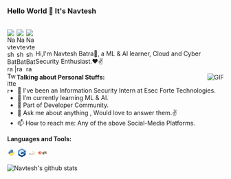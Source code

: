 ### Hello World 👋 It's Navtesh

<br/>


<a href="https://twitter.com/navtesh241">
<img align="left" alt="Navtesh Batra | Twitter" width="22px" src="https://cdn.jsdelivr.net/npm/simple-icons@v3/icons/twitter.svg" />
</a>
<a href="https://www.linkedin.com/in/navtesh-batra-2756a1152/">
<img align="left" alt="Navtesh Batra" width="22px" src="https://cdn.jsdelivr.net/npm/simple-icons@v3/icons/linkedin.svg" />
</a>
<a href="https://www.instagram.com/navteshbatra/">
<img align="left" alt="Navtesh Batra" width="22px" src="https://cdn.jsdelivr.net/npm/simple-icons@v3/icons/instagram.svg" />
</a>

<br />

<br />

Hi,I'm Navtesh Batra🙌, a ML & AI learner, Cloud and Cyber Security Enthusiast.❤✌


<img align="right" alt="GIF" src="https://media.giphy.com/media/USV0ym3bVWQJJmNu3N/giphy.gif" />


**Talking about Personal Stuffs:**

- 🔭 I've been an Information Security Intern at Esec Forte Technologies.
- 🌱 I’m currently learning ML & AI.
- 👯 Part of Developer Community.
- 💬 Ask me about anything , Would love to answer them.✌
- 📫 How to reach me: Any of the above Social-Media Platforms.


**Languages and Tools:**


<code><img height="20" src="https://raw.githubusercontent.com/github/explore/80688e429a7d4ef2fca1e82350fe8e3517d3494d/topics/python/python.png"></code>
<code><img height="20" src="https://raw.githubusercontent.com/github/explore/80688e429a7d4ef2fca1e82350fe8e3517d3494d/topics/cpp/cpp.png"></code>
<code><img height="20" src="https://raw.githubusercontent.com/github/explore/80688e429a7d4ef2fca1e82350fe8e3517d3494d/topics/mysql/mysql.png"></code>
<code><img height="20" src="https://raw.githubusercontent.com/github/explore/80688e429a7d4ef2fca1e82350fe8e3517d3494d/topics/git/git.png"></code>

![Navtesh's github stats](https://github-readme-stats.vercel.app/api?username=navtesh&show_icons=true&hide_border=true)
